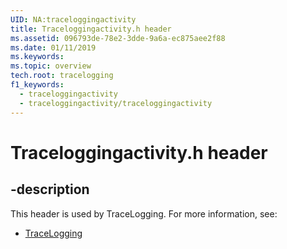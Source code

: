 ```yaml
---
UID: NA:traceloggingactivity
title: Traceloggingactivity.h header
ms.assetid: 096793de-78e2-3dde-9a6a-ec875aee2f88
ms.date: 01/11/2019
ms.keywords:
ms.topic: overview
tech.root: tracelogging
f1_keywords:
  - traceloggingactivity
  - traceloggingactivity/traceloggingactivity
---
```


# Traceloggingactivity.h header

## -description

This header is used by TraceLogging. For more information, see:

- [TraceLogging](../_tracelogging/index.md)
